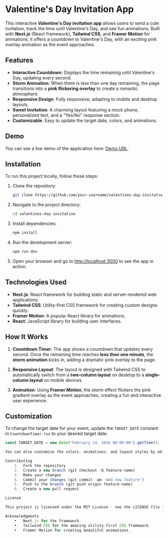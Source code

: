 # Valentine's Day Invitation App

This interactive **Valentine's Day invitation app** allows users to send a cute invitation, track the time until Valentine's Day, and see fun animations. Built with **Next.js** (React framework), **Tailwind CSS**, and **Framer Motion** for animations, it offers a countdown to Valentine's Day, with an exciting pink overlay animation as the event approaches.

## Features

- **Interactive Countdown**: Displays the time remaining until Valentine's Day, updating every second.
- **Storm Animation**: When there is less than one day remaining, the page transitions into a **pink flickering overlay** to create a romantic atmosphere.
- **Responsive Design**: Fully responsive, adapting to mobile and desktop layouts.
- **Sweet Invitation**: A charming layout featuring a mock phone, personalized text, and a "Yes/No" response section.
- **Customizable**: Easy to update the target date, colors, and animations.

## Demo

You can see a live demo of the application here: [Demo URL](https://your-demo-link.com).

## Installation

To run this project locally, follow these steps:

1. Clone the repository:
    ```bash
    git clone https://github.com/your-username/valentines-day-invitation.git
    ```

2. Navigate to the project directory:
    ```bash
    cd valentines-day-invitation
    ```

3. Install dependencies:
    ```bash
    npm install
    ```

4. Run the development server:
    ```bash
    npm run dev
    ```

5. Open your browser and go to [http://localhost:3000](http://localhost:3000) to see the app in action.

## Technologies Used

- **Next.js**: React framework for building static and server-rendered web applications.
- **Tailwind CSS**: Utility-first CSS framework for creating custom designs quickly.
- **Framer Motion**: A popular React library for animations.
- **React**: JavaScript library for building user interfaces.

## How It Works

1. **Countdown Timer**: The app shows a countdown that updates every second. Once the remaining time reaches **less than one minute**, the **storm animation** kicks in, adding a dramatic pink overlay to the page.
   
2. **Responsive Layout**: The layout is designed with Tailwind CSS to automatically switch from a **two-column layout** on desktop to a **single-column layout** on mobile devices.

3. **Animation**: Using **Framer Motion**, the storm effect flickers the pink gradient overlay as the event approaches, creating a fun and interactive user experience.

## Customization

To change the target date for your event, update the `TARGET_DATE` constant in `CountdownTimer.tsx` to your desired target date:

```js
const TARGET_DATE = new Date("February 14, 2026 00:00:00").getTime();

You can also customize the colors, animations, and layout styles by adjusting the Tailwind CSS classes or the Framer Motion animations in the components.

Contributing
	1.	Fork the repository
	2.	Create a new branch (git checkout -b feature-name)
	3.	Make your changes
	4.	Commit your changes (git commit -am 'Add new feature')
	5.	Push to the branch (git push origin feature-name)
	6.	Create a new pull request

License

This project is licensed under the MIT License - see the LICENSE file for details.

Acknowledgments
	•	Next.js for the framework.
	•	Tailwind CSS for the amazing utility-first CSS framework.
	•	Framer Motion for creating beautiful animations.

